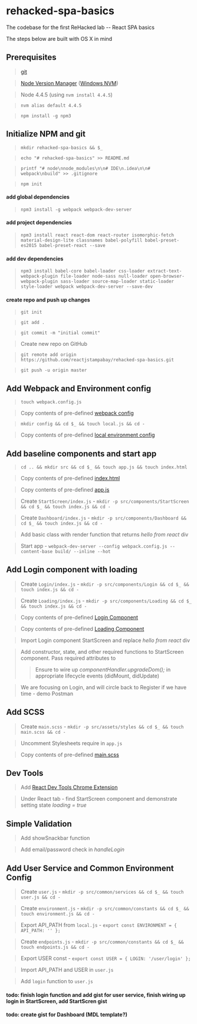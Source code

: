 # rehacked-spa-basics
The codebase for the first ReHacked lab -- React SPA basics

The steps below are built with OS X in mind

## Prerequisites
> [git](https://git-scm.com/downloads)

> [Node Version Manager](https://github.com/creationix/nvm) ([Windows NVM](https://github.com/coreybutler/nvm-windows))

> Node 4.4.5 (using `nvm install 4.4.5`)

> `nvm alias default 4.4.5`

> `npm install -g npm3`
  
## Initialize NPM and git
> `mkdir rehacked-spa-basics && $_`  

> `echo "# rehacked-spa-basics" >> README.md`

> `printf "# node\nnode_modules\n\n# IDE\n.idea\n\n# webpack\nbuild" >> .gitignore`

> `npm init`

#### add global dependencies
> `npm3 install -g webpack webpack-dev-server`

#### add project dependencies
> `npm3 install react react-dom react-router isomorphic-fetch material-design-lite classnames babel-polyfill babel-preset-es2015 babel-preset-react --save`

#### add dev dependencies
>  `npm3 install babel-core babel-loader css-loader extract-text-webpack-plugin file-loader node-sass null-loader open-browser-webpack-plugin sass-loader source-map-loader static-loader style-loader webpack webpack-dev-server --save-dev`

#### create repo and push up changes
> `git init`

> `git add .`

> `git commit -m "initial commit"`

> Create new repo on GitHub

> `git remote add origin https://github.com/reactjstampabay/rehacked-spa-basics.git`

> `git push -u origin master`

## Add Webpack and Environment config
> `touch webpack.config.js`

> Copy contents of pre-defined [webpack config](https://gist.github.com/johnrhampton/82b5d0cebfb4b02645c7a9c1698330d8)

> `mkdir config && cd $_ && touch local.js && cd -`

> Copy contents of pre-defined [local environment config](https://gist.github.com/johnrhampton/76f663969a11e89865b33113ed4eda6e)

## Add baseline components and start app

> `cd .. && mkdir src && cd $_ && touch app.js && touch index.html` 

> Copy contents of pre-defined [index.html](https://gist.github.com/johnrhampton/9b15891913dcd04ca15c033311c712a4)

> Copy contents of pre-defined [app.js](https://gist.github.com/johnrhampton/cc0e6a04cd08535b640ae99a20913e4f)

> Create `StartScreen/index.js` - `mkdir -p src/components/StartScreen && cd $_ && touch index.js && cd -`

> Create `Dashboard/index.js` - `mkdir -p src/components/Dashboard && cd $_ && touch index.js && cd -`

> Add basic class with render function that returns _hello from react_ div

> Start app - `webpack-dev-server --config webpack.config.js --content-base build/ --inline --hot`

## Add Login component with loading

> Create `Login/index.js` - `mkdir -p src/components/Login && cd $_ && touch index.js && cd -`

> Create `Loading/index.js` - `mkdir -p src/components/Loading && cd $_ && touch index.js && cd -`

> Copy contents of pre-defined [Login Component](https://gist.github.com/johnrhampton/1df0ad69a2b3aacc6a42626cfe553bf7)

> Copy contents of pre-defined [Loading Component](https://gist.github.com/johnrhampton/7259212dec666bf656bc8c457ebf3199)

> Import Login component StartScreen and replace _hello from react_ div

> Add constructor, state, and other required functions to StartScreen component.  Pass required attributes to <Login />
>> Ensure to wire up _componentHandler.upgradeDom();_ in appropriate lifecycle events (didMount, didUpdate)

> We are focusing on Login, and will circle back to Register if we have time - demo Postman

## Add SCSS

> Create `main.scss` - `mkdir -p src/assets/styles && cd $_ && touch main.scss && cd -`

> Uncomment Stylesheets require in `app.js`

> Copy contents of pre-defined [main.scss](https://gist.github.com/johnrhampton/336ad7b3d903ac063e94e3d7a9f4accb)

## Dev Tools

> Add [React Dev Tools Chrome Extension](https://chrome.google.com/webstore/detail/react-developer-tools/fmkadmapgofadopljbjfkapdkoienihi) 

> Under React tab - find StartScreen component and demonstrate setting state _loading = true_

## Simple Validation

> Add showSnackbar function

> Add email/password check in _handleLogin_ 

## Add User Service and Common Environment Config

> Create `user.js` - `mkdir -p src/common/services && cd $_ && touch user.js && cd -`

> Create `environment.js` - `mkdir -p src/common/constants && cd $_ && touch environment.js && cd -`

> Export API_PATH from `local.js` - `export const ENVIRONMENT = { API_PATH: '' };`

> Create `endpoints.js` - `mkdir -p src/common/constants && cd $_ && touch endpoints.js && cd -`

> Export USER const - `export const USER = { LOGIN: '/user/login' };`

> Import API_PATH and USER in `user.js`

> Add `login` function to `user.js`

#### todo: finish login function and add gist for user service, finish wiring up login in StartScreen, add StartScren gist

#### todo: create gist for Dashboard (MDL template?)